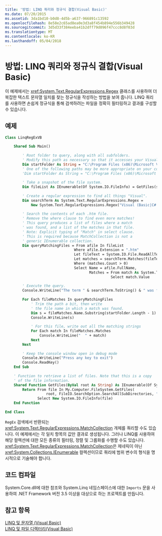 ```yaml
---
title: '방법: LINQ 쿼리와 정규식 결합(Visual Basic)'
ms.date: 07/20/2015
ms.assetid: 3da1bd10-b0d8-4d5b-a637-966891c13592
ms.openlocfilehash: 8e58e2c65ad8ea0e3d3a8f454b894e556b349428
ms.sourcegitcommit: 3d5d33f384eeba41b2dff79d096f47ccc8d8f03d
ms.translationtype: MT
ms.contentlocale: ko-KR
ms.lasthandoff: 05/04/2018
---
```

# <a name="how-to-combine-linq-queries-with-regular-expressions-visual-basic"></a>방법: LINQ 쿼리와 정규식 결합(Visual Basic)
이 예제에서는 <xref:System.Text.RegularExpressions.Regex> 클래스를 사용하여 더 복잡한 텍스트 문자열 일치를 찾는 정규식을 작성하는 방법을 보여 줍니다. LINQ 쿼리를 사용하면 손쉽게 정규식을 통해 검색하려는 파일을 정확히 필터링하고 결과를 구성할 수 있습니다.  
  
## <a name="example"></a>예제  
  
```vb  
Class LinqRegExVB  
  
    Shared Sub Main()  
  
        ' Root folder to query, along with all subfolders.  
        ' Modify this path as necessary so that it accesses your Visual Studio folder.  
        Dim startFolder As String = "C:\Program Files (x86)\Microsoft Visual Studio 14.0\"
        ' One of the following paths may be more appropriate on your computer.  
        'Dim startFolder As String = "C:\Program Files (x86)\Microsoft Visual Studio\2017\"
  
        ' Take a snapshot of the file system.  
        Dim fileList As IEnumerable(Of System.IO.FileInfo) = GetFiles(startFolder)  
  
        ' Create a regular expression to find all things "Visual".  
        Dim searchTerm As System.Text.RegularExpressions.Regex =   
            New System.Text.RegularExpressions.Regex("Visual (Basic|C#|C\+\+|Studio)")  
  
        ' Search the contents of each .htm file.  
        ' Remove the where clause to find even more matches!  
        ' This query produces a list of files where a match  
        ' was found, and a list of the matches in that file.  
        ' Note: Explicit typing of "Match" in select clause.  
        ' This is required because MatchCollection is not a   
        ' generic IEnumerable collection.  
        Dim queryMatchingFiles = From afile In fileList  
                                Where afile.Extension = ".htm"  
                                Let fileText = System.IO.File.ReadAllText(afile.FullName)  
                                Let matches = searchTerm.Matches(fileText)  
                                Where (matches.Count > 0)  
                                Select Name = afile.FullName,  
                                       Matches = From match As System.Text.RegularExpressions.Match In matches  
                                                 Select match.Value  
  
        ' Execute the query.  
        Console.WriteLine("The term " & searchTerm.ToString() & " was found in:")  
  
        For Each fileMatches In queryMatchingFiles  
            ' Trim the path a bit, then write   
            ' the file name in which a match was found.  
            Dim s = fileMatches.Name.Substring(startFolder.Length - 1)  
            Console.WriteLine(s)  
  
            ' For this file, write out all the matching strings  
            For Each match In fileMatches.Matches  
                Console.WriteLine("  " + match)  
            Next  
        Next  
  
        ' Keep the console window open in debug mode  
        Console.WriteLine("Press any key to exit")  
        Console.ReadKey()  
    End Sub  
  
    ' Function to retrieve a list of files. Note that this is a copy  
    ' of the file information.  
    Shared Function GetFiles(ByVal root As String) As IEnumerable(Of System.IO.FileInfo)  
        Return From file In My.Computer.FileSystem.GetFiles(  
                   root, FileIO.SearchOption.SearchAllSubDirectories, "*.*")   
               Select New System.IO.FileInfo(file)  
    End Function  
  
End Class  
```  
  
 `RegEx` 검색에서 반환되는 <xref:System.Text.RegularExpressions.MatchCollection> 개체를 쿼리할 수도 있습니다. 이 예제에서는 각 일치 항목의 값만 결과로 생성됩니다. 그러나 LINQ를 사용하여 해당 컬렉션에 대한 모든 종류의 필터링, 정렬 및 그룹화를 수행할 수도 있습니다. <xref:System.Text.RegularExpressions.MatchCollection>은 제네릭이 아닌 <xref:System.Collections.IEnumerable> 컬렉션이므로 쿼리에 범위 변수의 형식을 명시적으로 기술해야 합니다.  
  
## <a name="compiling-the-code"></a>코드 컴파일  
 System.Core.dll에 대한 참조와 System.Linq 네임스페이스에 대한 `Imports` 문을 사용하여 .NET Framework 버전 3.5 이상을 대상으로 하는 프로젝트를 만듭니다.  
  
## <a name="see-also"></a>참고 항목  
 [LINQ 및 문자열 (Visual Basic)](../../../../visual-basic/programming-guide/concepts/linq/linq-and-strings.md)  
 [LINQ 및 파일 디렉터리(Visual Basic)](../../../../visual-basic/programming-guide/concepts/linq/linq-and-file-directories.md)
